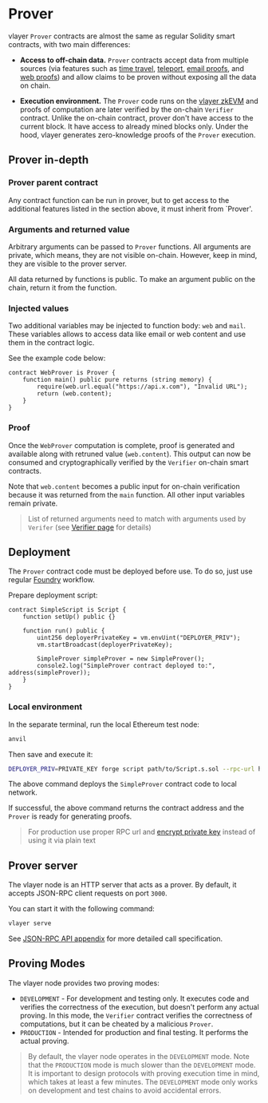 # Prover
vlayer `Prover` contracts are almost the same as regular Solidity smart contracts, with two main differences:

- **Access to off-chain data.** `Prover` contracts accept data from multiple sources (via features such as [time travel](/features/time-travel.html), [teleport](/features/teleport.html), [email proofs](/features/email.html), and [web proofs](/features/web.html)) and allow claims to be proven without exposing all the data on chain.

- **Execution environment.** The `Prover` code runs on the [vlayer zkEVM](/appendix/architecture/prover.html) and proofs of computation are later verified by the on-chain `Verifier` contract. Unlike the on-chain contract, prover don't have access to the current block. It have access to already mined blocks only. Under the hood, vlayer generates zero-knowledge proofs of the `Prover` execution. 

## Prover in-depth

### Prover parent contract
Any contract function can be run in prover, but to get access to the additional features listed in the section above, it must inherit from `Prover'.

### Arguments and returned value
Arbitrary arguments can be passed to `Prover` functions. All arguments are private, which means, they are not visible on-chain. However, keep in mind, they are visible to the prover server. 

All data returned by functions is public. To make an argument public on the chain, return it from the function. 

### Injected values
Two additional variables may be injected to function body: `web` and `mail`. These variables allows to access data like email or web content and use them in the contract logic.     

See the example code below:
```solidity
contract WebProver is Prover {
    function main() public pure returns (string memory) {
        require(web.url.equal("https://api.x.com"), "Invalid URL");
        return (web.content);
    }
}
```

### Proof

Once the `WebProver` computation is complete, proof is generated and available along with retruned value (`web.content`). This output can now be consumed and cryptographically verified by the `Verifier` on-chain smart contracts.

Note that `web.content` becomes a public input for on-chain verification because it was returned from the `main` function. All other input variables remain private.

> List of returned arguments need to match with arguments used by `Verifer` (see [Verifier page](/advanced/verifier.html) for details)

## Deployment 
The `Prover` contract code must be deployed before use. To do so, just use regular [Foundry](https://book.getfoundry.sh/tutorials/solidity-scripting) workflow. 

Prepare deployment script:
```solidity
contract SimpleScript is Script {
    function setUp() public {}

    function run() public {
        uint256 deployerPrivateKey = vm.envUint("DEPLOYER_PRIV");
        vm.startBroadcast(deployerPrivateKey);

        SimpleProver simpleProver = new SimpleProver();
        console2.log("SimpleProver contract deployed to:", address(simpleProver));
    }
}
```

### Local environment
In the separate terminal, run the local Ethereum test node:
```sh
anvil
```

Then save and execute it: 
```sh
DEPLOYER_PRIV=PRIVATE_KEY forge script path/to/Script.s.sol --rpc-url http://127.0.0.1:8545
```

The above command deploys the `SimpleProver` contract code to local network. 

If successful, the above command returns the contract address and the `Prover` is ready for generating proofs.

> For production use proper RPC url and [encrypt private key](https://book.getfoundry.sh/reference/cast/cast-wallet-new) instead of using it via plain text

## Prover server
The vlayer node is an HTTP server that acts as a prover. By default, it accepts JSON-RPC client requests on port `3000`. 

You can start it with the following command:
```sh
vlayer serve
```

See [JSON-RPC API appendix](/appendix/api.md) for more detailed call specification.

## Proving Modes

The vlayer node provides two proving modes:

- `DEVELOPMENT` - For development and testing only. It executes code and verifies the correctness of the execution, but doesn't perform any actual proving. In this mode, the `Verifier` contract verifies the correctness of computations, but it can be cheated by a malicious `Prover`.
- `PRODUCTION` - Intended for production and final testing. It performs the actual proving.

> By default, the vlayer node operates in the `DEVELOPMENT` mode.
> Note that the `PRODUCTION` mode is much slower than the `DEVELOPMENT` mode. It is important to design protocols with proving execution time in mind, which takes at least a few minutes.
> The `DEVELOPMENT` mode only works on development and test chains to avoid accidental errors.

